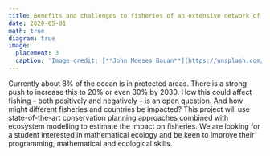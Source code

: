 ```yaml
---
title: Benefits and challenges to fisheries of an extensive network of bluewater marine protected areas
date: 2020-05-01
math: true
diagram: true
image:
  placement: 3
  caption: 'Image credit: [**John Moeses Bauan**](https://unsplash.com/photos/OGZtQF8iC0g)'
---
```


Currently about 8% of the ocean is in protected areas. There is a strong push to increase this to 20% or even 30% by 2030. How this could affect fishing – both positively and negatively – is an open question. And how might different fisheries and countries be impacted? This project will use state-of-the-art conservation planning approaches combined with ecosystem modelling to estimate the impact on fisheries. We are looking for a student interested in mathematical ecology and be keen to improve their programming, mathematical and ecological skills.
